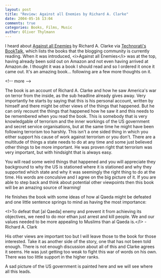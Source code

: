 ```yaml
---
layout: post
title: "Review: Against all Enemies by Richard A. Clarke"
date: 2004-05-16 13:04
comments: true
categories: Books, Films, Music
author: Oliver Thylmann
---
```



I heard about [Against all Enemies](http://www.amazon.com/exec/obidos/ASIN/0743260244/bizkiffer-20) by Richard A. Clarke via [Technorati's BookTalk](http://www.technorati.com/cosmos/products.html), which lists the books that the blogging community is currently reading. When it was introduced, &lt;i&gt;Against all Enemies&lt;/i&gt; was at the top, having already been sold out on Amazon and not even having arrived at Amazon.de. I thought it was a book I should read and so I ordered it once it came out. It's an amazing book... following are a few more thoughts on it.


&lt;!-- more --&gt;


The book is an account of Richard A. Clarke and how he saw America's war on terror from the inside, as the sub headline already gives away. Very importantly he starts by saying that this is his personal account, written by himself and there might be other views of the things that happened. But he can only recount the things that happened how he saw it and this needs to be remembered when you read the book. This is somebody that is very knowledgable of terrorism and the inner workings of the US government and secret service organisations, but at the same time he might have been following terrorism too harshly. This isn't a one sided thing in which you either support his cause of work against terrorism or you don't. There are a multitude of things a state needs to do at any time and some just believed other things to be more important. He was proven right that terrorism was very important, but with hindsight that is always easy. 

You will read some weird things that happened and you will appreciate they background to why the US is stationed where it is stationed and why they supported which state and why it was seemingly the right thing to do at the time. His words are conculsive and I agree on the big picture of it. If you are able to step back and think about potential other viewpoints then this book will be an amazing source of learning! 

He finishes the book with some ideas of how al Qaeda might be defeated and one little sentence springs to mind as having the most importance:

&lt;I&gt;To defeat that [al Qaeda] enemy and prevent it from achieving its objectives, we need to do mor ethan just arrest and kill people. We and our values needed to be more appealing to Muslims than al Qaeda is.&lt;/I&gt; - Richard A. Clark

His other views are important too but I will leave those to the book for those interested. Take it as another side of the story, one that has not been told enough. There is not enough discussion about all of this and Clarke agrees it seems. He was just getting too weak to fight this war of words on his own. There was too little support in the higher ranks. 

A sad picture of the US government is painted here and we will see where all this leads.

